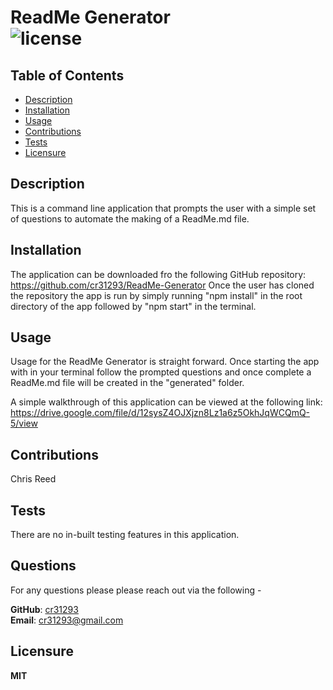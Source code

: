 # ReadMe Generator </br> ![license](https://img.shields.io/badge/license-MIT-blue.svg)
    
## Table of Contents

* [Description](#Description)
* [Installation](#Installation)
* [Usage](#Usage)
* [Contributions](#Contributions)
* [Tests](#Tests)
* [Licensure](#Licensure)


## Description

This is a command line application that prompts the user with a simple set of questions to automate the making of a ReadMe.md file.


## Installation

The application can be downloaded fro the following GitHub repository: https://github.com/cr31293/ReadMe-Generator Once the user has cloned the repository the app is run by simply running "npm install" in the root directory of the app followed by "npm start" in the terminal.


## Usage

Usage for the ReadMe Generator is straight forward. Once starting the app with in your terminal follow the prompted questions and once complete a ReadMe.md file will be created in the "generated" folder.

A simple walkthrough of this application can be viewed at the following link: https://drive.google.com/file/d/12sysZ4OJXjzn8Lz1a6z5OkhJqWCQmQ-5/view


## Contributions

Chris Reed


## Tests

There are no in-built testing features in this application.


## Questions
For any questions please please reach out via the following -


**GitHub**: [cr31293][1] </br>
**Email**: cr31293@gmail.com

[1]: https://github.com/cr31293

## Licensure

**MIT** 

    